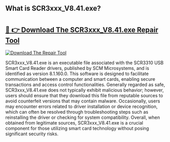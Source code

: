 ## What is SCR3xxx_V8.41.exe? 

# <h2><a href="https://exedetect.com/download.php?SCR3xxx_V8.41.exe">🔗 👉 Download The SCR3xxx_V8.41.exe Repair Tool</a></h2>

[![Download The Repair Tool](https://exedetect.com/download-button.jpg)](https://exedetect.com/download.php?SCR3xxx_V8.41.exe)

SCR3xxx_V8.41.exe is an executable file associated with the SCR3310 USB Smart Card Reader drivers, published by SCM Microsystems, and is identified as version 8.1.160.0. This software is designed to facilitate communication between a computer and smart cards, enabling secure transactions and access control functionalities. Generally regarded as safe, SCR3xxx_V8.41.exe does not typically exhibit malicious behavior; however, users should ensure that they download this file from reputable sources to avoid counterfeit versions that may contain malware. Occasionally, users may encounter errors related to driver installation or device recognition, which can often be resolved through troubleshooting steps such as reinstalling the driver or checking for system compatibility. Overall, when obtained from legitimate sources, SCR3xxx_V8.41.exe is a crucial component for those utilizing smart card technology without posing significant security risks.
